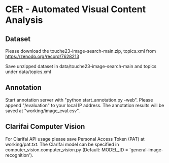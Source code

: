 # CER - Automated Visual Content Analysis

## Dataset

Please download the touche23-image-search-main.zip, topics.xml from https://zenodo.org/record/7628213

Save unzipped dataset in data/touche23-image-search-main and topics under data/topics.xml


## Annotation
Start annotation server with "python start_annotation.py -web". Please append "/evaluation" to your local IP address.
The annotation results will be saved at "working/image_eval.csv".


## Clarifai Computer Vision
For Clarifai API usage please save Personal Access Token (PAT) at working/pat.txt. The Clarifai model can be specified in computer_vision.computer_vision.py (Default: MODEL_ID = 'general-image-recognition').